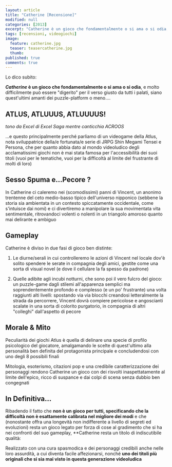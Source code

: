 ```yaml
---
layout: article
title: "Catherine [Recensione]"
modified: null
categories: [2013]
excerpt: "Catherine è un gioco che fondamentalmente o si ama o si odia, e molto difficilmente può essere digerito per il verso giusto da tutti i palati"
tags: [recensioni, videogiochi]
image: 
  feature: catherine.jpg
  teaser: teasercatherine.jpg
  thumb: 
published: true
comments: true
---
```


Lo dico subito: 

**_Catherine_ è un gioco che fondamentalmente o si ama o si odia**, e molto difficilmente può essere "digerito" per il verso giusto da tutti i palati, siano quest'ultimi amanti dei puzzle-platform o meno....

## ATLUS, ATLUUUS, ATLUUUUS!  
_tono da Excel di Excel Saga mentre canticchia ACROOS_

...e questo principalmente perché parliamo di un videogame della Atlus, nota sviluppatrice della/e fortunata/e serie di JRPG Shin Megami Tensei e Persona, che per quanto abbia dato al mondo videoludico degli acclamatissimi giochi non è mai stata famosa per l'accessibilità dei suoi titoli (vuoi per le tematiche, vuoi per la difficoltà al limite del frustrante di molti di loro)

## Sesso Spuma e...Pecore ?

In Catherine ci caleremo nei (scomodissimi) panni di Vincent, un anonimo trentenne del ceto medio-basso tipico dell'universo nipponico (sebbene la storia sia ambientata in un contesto spiccatamente occidentale, come s'intuisce dai nomi) e ci divertiremo a manipolare la sua movimentata vita sentimentale, ritrovandoci volenti o nolenti in un triangolo amoroso quanto mai delirante e ambiguo

## Gameplay

Catherine è diviso in due fasi di gioco ben distinte:

1. Le diurne/serali in cui controlleremo le azioni di Vincent nel locale dov'è solito spendere le serate in compagnia degli amici, gestite come una sorta di visual novel (e dove il cellulare la fa spesso da padrone)

2. Quelle adibite agli incubi notturni, che sono poi il vero fulcro del gioco: un puzzle-game dagli stilemi all'apparenza semplici ma soprendentemente profondo e complesso (e un po' frustrante) una volta raggiunti alti livelli: spostando via via blocchi creandosi letteralmente la strada da percorrere, Vincent dovrà compiere pericolose e angoscianti scalate in una sorta di colorito purgatorio, in compagnia di altri "colleghi" dall'aspetto di pecore

## Morale & Mito

Peculiarità dei giochi Atlus è quella di delinare una specie di profilo psicologico del giocatore, amalgamando le scelte di quest'ultimo alla personalità ben definita del protagonista principale e concludendosi con uno degli 8 possibili finali

Mitologia, esoterismo, citazioni pop e una credibile caratterizzazione dei personaggi rendono Catherine un gioco con dei risvolti inaspettatamente al limite dell'epico, ricco di suspance e dai colpi di scena senza dubbio ben congegnati

## In Definitiva...

Ribadendo il fatto che **non è un gioco per tutti, specificando che la difficoltà non è esattamente calibrata nel migliore dei modi** e che (nonostante offra una longevità non indifferente a livello di segreti ed evoluzioni) resta un gioco legato per forza di cose al gradimento che si ha nei confronti del suo gameplay, **Catherine resta un titolo di indiscutibile qualità: 

Realizzato con una cura spasmodica e dei personaggi credibili anche nelle loro assurdità, a cui diventa facile affezionarsi, nonché **uno dei titoli più originali che si sia mai visto in questa generazione videoludica**
